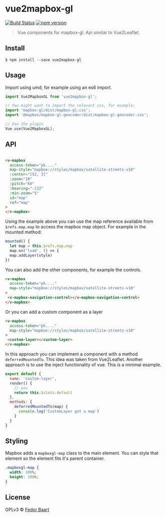 # vue2mapbox-gl
[![Build Status](https://travis-ci.org/openearth/vue2mapbox-gl.svg?branch=master)](https://travis-ci.org/openearth/vue2mapbox-gl)
[![npm version](https://badge.fury.io/js/vue2mapbox-gl.svg)](https://badge.fury.io/js/vue2mapbox-gl)

> Vue components for mapbox-gl. Api similar to Vue2Leaflet.


## Install

```
$ npm install --save vue2mapbox-gl
```


## Usage
Import using umd, for example using an es6 import.

```js
import Vue2MapboxGL from 'vue2mapbox-gl';

// You might want to import the relevant css, for example:
import 'mapbox-gl/dist/mapbox-gl.css';
import '@mapbox/mapbox-gl-geocoder/dist/mapbox-gl-geocoder.css';

// Use the plugin
Vue.use(Vue2MapboxGL);
```

## API

```html

<v-mapbox
  access-token="pk...."
  map-style="mapbox://styles/mapbox/satellite-streets-v10"
  :center="[52, 3]"
  :zoom="10"
  :pitch="60"
  :bearing="-132"
  :min-zoom="5"
  id="map"
  ref="map"
>
</v-mapbox>
```
Using the example above you can use the map reference available from `$refs.map.map` to access the mapbox map object.
For example in the mounted method:

``` js
mounted() {
  let map = this.$refs.map.map
  map.on('load', () => {
  map.addLayer(style)
})
```

You can also add the other components, for example the controls.
``` html
<v-mapbox
  access-token="pk...."
  map-style="mapbox://styles/mapbox/satellite-streets-v10"
>
 <v-mapbox-navigation-control></v-mapbox-navigation-control>
</v-mapbox>
```

Or you can add a custom component as a layer
``` html
<v-mapbox
  access-token="pk...."
  map-style="mapbox://styles/mapbox/satellite-streets-v10"
>
 <custom-layer></custom-layer>
</v-mapbox>
```

In this approach you can implement a component with a method `deferredMountedTo`. This idea was taken from Vue2Leaflet. Another approach is to use the inject functionality of vue. This is a minimal example.

``` js
export default {
  name: 'custom-layer',
  render() {
    // you
    return this.$slots.default
  },
  methods: {
    deferredMountedTo(map) {
      console.log('CustomLayer got a map')
    }
  }
}
```

## Styling

Mapbox adds a `mapboxgl-map` class to the main element. You can style that element so the element fits it's parent container.

``` css
.mapboxgl-map {
  width: 100%;
  height: 100%;
}
```



## License

GPLv3 © [Fedor Baart](https://github.com/openearth/vue2mapbox-gl)
